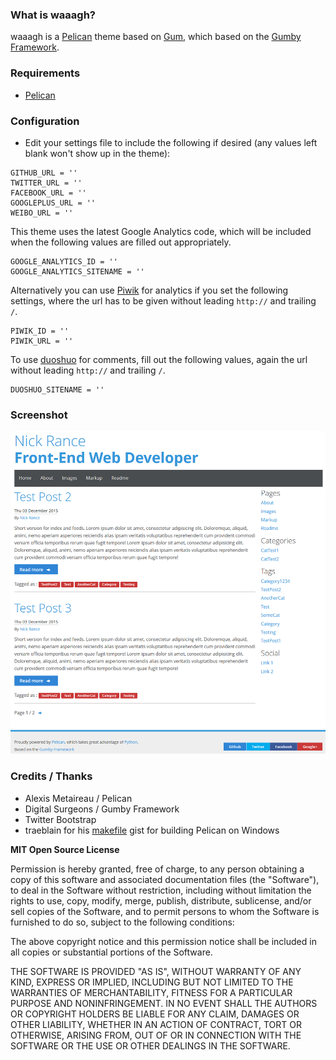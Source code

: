 ### What is waaagh?

waaagh is a [Pelican](https://github.com/getpelican/pelican) theme based on [Gum](https://github.com/getpelican/pelican-themes/tree/master/gum), which based on the [Gumby Framework](http://gumbyframework.com/docs).

### Requirements

* [Pelican](https://github.com/getpelican/pelican)

### Configuration

* Edit your settings file to include the following if desired (any values left blank won't show up in the theme):

```
GITHUB_URL = ''
TWITTER_URL = ''
FACEBOOK_URL = ''
GOOGLEPLUS_URL = ''
WEIBO_URL = ''
```

This theme uses the latest Google Analytics code, which will be included when the following values are filled out appropriately.

```
GOOGLE_ANALYTICS_ID = ''
GOOGLE_ANALYTICS_SITENAME = ''
```

Alternatively you can use [Piwik](http://piwik.org/) for analytics if you set the following settings, where the url has to be given without leading `http://` and trailing `/`.

```
PIWIK_ID = ''
PIWIK_URL = ''
```

To use [duoshuo](http://duoshuo.com/) for comments, fill out the following values, again the url without leading `http://` and trailing `/`.

```
DUOSHUO_SITENAME = '' 
```

### Screenshot ###

![screenshot](screenshot.png)

### Credits / Thanks

 * Alexis Metaireau / Pelican
 * Digital Surgeons / Gumby Framework
 * Twitter Bootstrap
 * traeblain for his [makefile](https://gist.github.com/traeblain/4252511) gist for building Pelican on Windows

**MIT Open Source License**

Permission is hereby granted, free of charge, to any person obtaining a copy of this software and associated documentation files (the "Software"), to deal in the Software without restriction, including without limitation the rights to use, copy, modify, merge, publish, distribute, sublicense, and/or sell copies of the Software, and to permit persons to whom the Software is furnished to do so, subject to the following conditions:

The above copyright notice and this permission notice shall be included in all copies or substantial portions of the Software.

THE SOFTWARE IS PROVIDED "AS IS", WITHOUT WARRANTY OF ANY KIND, EXPRESS OR IMPLIED, INCLUDING BUT NOT LIMITED TO THE WARRANTIES OF MERCHANTABILITY, FITNESS FOR A PARTICULAR PURPOSE AND NONINFRINGEMENT. IN NO EVENT SHALL THE AUTHORS OR COPYRIGHT HOLDERS BE LIABLE FOR ANY CLAIM, DAMAGES OR OTHER LIABILITY, WHETHER IN AN ACTION OF CONTRACT, TORT OR OTHERWISE, ARISING FROM, OUT OF OR IN CONNECTION WITH THE SOFTWARE OR THE USE OR OTHER DEALINGS IN THE SOFTWARE.
